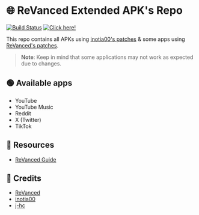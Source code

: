 # 🌐 ReVanced Extended APK's Repo
[![Build Status](https://github.com/krvstek/rvx-apks/actions/workflows/build.yml/badge.svg)](https://github.com/krvstek/rvx-apks/actions/workflows//build.yml)
[![Click here!](https://img.shields.io/badge/%20Latest%20Release-FF0000?style=for-the-badge&logo=android)](https://github.com/krvstek/rvx-apks/releases/latest)

This repo contains all APKs using [inotia00's patches](https://github.com/inotia00/revanced-patches) & some apps using [ReVanced's patches](https://revanced.app/).

> **Note**: Keep in mind that some applications may not work as expected due to changes.

## 🟢 Available apps

- YouTube
- YouTube Music
- Reddit
- X (Twitter)
- TikTok

## 📜 Resources

- [ReVanced Guide](https://kazimmt.github.io/RVX-Features)

## 👥 Credits
- [ReVanced](https://github.com/revanced)
- [inotia00](https://github.com/inotia00)
- [j-hc](https://github.com/j-hc)